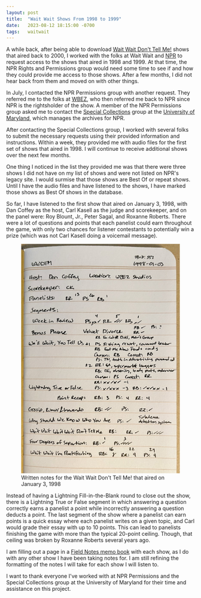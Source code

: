 ```yaml
---
layout: post
title:  "Wait Wait Shows From 1998 to 1999"
date:   2023-08-12 18:15:00 -0700
tags:   waitwait
---
```


A while back, after being able to download [Wait Wait Don't Tell Me!](https://waitwait.npr.org/) shows that aired back to 2000, I worked with the folks at Wait Wait and [NPR](https://npr.org/) to request access to the shows that aired in 1998 and 1999. At that time, the NPR Rights and Permissions group would need some time to see if and how they could provide me access to those shows. After a few months, I did not hear back from them and moved on with other things.

In July, I contacted the NPR Permissions group with another request. They referred me to the folks at [WBEZ](https://wbez.org/), who then referred me back to NPR since NPR is the rightsholder of the show. A member of the NPR Permissions group asked me to contact the [Special Collections](https://www.lib.umd.edu/collections/special) group at the [University of Maryland](https://umd.edu/), which manages the archives for NPR.

After contacting the Special Collections group, I worked with several folks to submit the necessary requests using their provided information and instructions. Within a week, they provided me with audio files for the first set of shows that aired in 1998. I will continue to receive additional shows over the next few months.

One thing I noticed in the list they provided me was that there were three shows I did not have on my list of shows and were not listed on NPR's legacy site. I would surmise that those shows are Best Of or repeat shows. Until I have the audio files and have listened to the shows, I have marked those shows as Best Of shows in the database.

So far, I have listened to the first show that aired on January 3, 1998, with Dan Coffey as the host, Carl Kasell as the judge and scorekeeper, and on the panel were: Roy Blount, Jr., Peter Sagal, and Roxanne Roberts. There were a lot of questions and points that each panelist could earn throughout the game, with only two chances for listener contestants to potentially win a prize (which was not Carl Kasell doing a voicemail message).

<figure class="figure w-100">
    <a target="_blank" href="/assets/images/waitwait/notes-19980103.jpg">
    <img src="/assets/images/waitwait/notes-19980103.jpg" class="img-fluid border" alt="Written notes for the January 3, 1998 Wait Wait Don't Tell Me!">
    </a>
    <figcaption class="figure-caption text-center">
        Written notes for the Wait Wait Don't Tell Me! that aired on January 3, 1998
    </figcaption>
</figure>

Instead of having a Lightning Fill-in-the-Blank round to close out the show, there is a Lightning True or False segment in which answering a question correctly earns a panelist a point while incorrectly answering a question deducts a point. The last segment of the show where a panelist can earn points is a quick essay where each panelist writes on a given topic, and Carl would grade their essay with up to 10 points. This can lead to panelists finishing the game with more than the typical 20-point ceiling. Though, that ceiling was broken by Roxanne Roberts several years ago.

I am filling out a page in a [Field Notes memo book](https://fieldnotesbrand.com/products/original-kraft) with each show, as I do with any other show I have been taking notes for. I am still refining the formatting of the notes I will take for each show I will listen to.

I want to thank everyone I've worked with at NPR Permissions and the Special Collections group at the University of Maryland for their time and assistance on this project.
